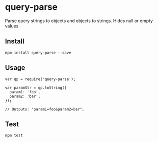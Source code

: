 # query-parse

Parse query strings to objects and objects to strings. Hides null or empty values.

## Install

```
npm install query-parse --save
```

## Usage

```
var qp = require('query-parse');

var paramStr = qp.toString({
  param1: 'foo',
  param2: 'bar';
});

// Outputs: "param1=foo&param2=bar";

```

## Test

```
npm test
```